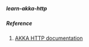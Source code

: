 ##### learn-akka-http

##### Reference
1. [AKKA HTTP documentation](https://doc.akka.io/docs/akka-http/current/)
